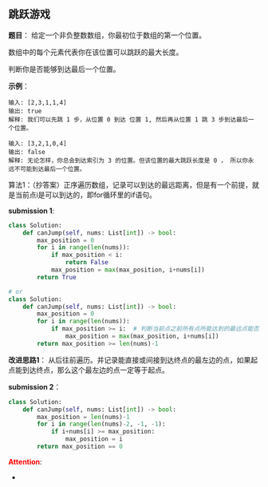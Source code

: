 ## 跳跃游戏
**题目**：
给定一个非负整数数组，你最初位于数组的第一个位置。

数组中的每个元素代表你在该位置可以跳跃的最大长度。

判断你是否能够到达最后一个位置。

**示例**：
```
输入: [2,3,1,1,4]
输出: true
解释: 我们可以先跳 1 步，从位置 0 到达 位置 1, 然后再从位置 1 跳 3 步到达最后一个位置。
```
```
输入: [3,2,1,0,4]
输出: false
解释: 无论怎样，你总会到达索引为 3 的位置。但该位置的最大跳跃长度是 0 ， 所以你永远不可能到达最后一个位置。
```

算法1：（抄答案）正序遍历数组，记录可以到达的最远距离，但是有一个前提，就是当前点i是可以到达的，即for循环里的if语句。

**submission 1**:
```python
class Solution:
    def canJump(self, nums: List[int]) -> bool:
        max_position = 0
        for i in range(len(nums)):
            if max_position < i:
                return False
            max_position = max(max_position, i+nums[i])
        return True

# or
class Solution:
    def canJump(self, nums: List[int]) -> bool:
        max_position = 0
        for i in range(len(nums)):
            if max_position >= i:  # 判断当前点之前所有点所能达到的最远点能否到达当前点
                max_position = max(max_position, i+nums[i])
        return max_position >= len(nums)-1
```


**改进思路1**：
从后往前遍历。并记录能直接或间接到达终点的最左边的点，如果起点能到达终点，那么这个最左边的点一定等于起点。

**submission 2**：
```python
class Solution:
    def canJump(self, nums: List[int]) -> bool:
        max_position = len(nums)-1
        for i in range(len(nums)-2, -1, -1):
            if i+nums[i] >= max_position:
                max_position = i
        return max_position == 0
```



<font color="#FF0000">**Attention**</font>:

- 
